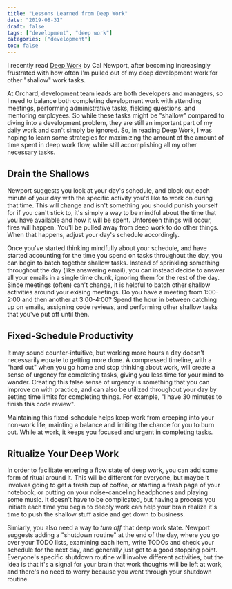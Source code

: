 ```yaml
---
title: "Lessons Learned from Deep Work"
date: "2019-08-31"
draft: false
tags: ["development", "deep work"]
categories: ["development"]
toc: false
---
```


I recently read [Deep Work](http://www.calnewport.com/books/deep-work/) by Cal Newport, after becoming increasingly frustrated with how often I'm pulled out of my deep development work for other "shallow" work tasks.

At Orchard, development team leads are both developers and managers, so I need to balance both completing development work with attending meetings, performing administrative tasks, fielding questions, and mentoring employees. So while these tasks might be "shallow" compared to diving into a development problem, they are still an important part of my daily work and can't simply be ignored. So, in reading Deep Work, I was hoping to learn some strategies for maximizing the amount of the amount of time spent in deep work flow, while still accomplishing all my other necessary tasks.

## Drain the Shallows

Newport suggests you look at your day's schedule, and block out each minute of your day with the specific activity you'd like to work on during that time. This will change and isn't something you should punish yourself for if you can't stick to, it's simply a way to be mindful about the time that you have available and how it will be spent. Unforseen things will occur, fires will happen. You'll be pulled away from deep work to do other things. When that happens, adjust your day's schedule accordingly.

Once you've started thinking mindfully about your schedule, and have started accounting for the time you spend on tasks throughout the day, you can begin to batch together shallow tasks. Instead of sprinkling something throughout the day (like answering email), you can instead decide to answer all your emails in a single time chunk, ignoring them for the rest of the day. Since meetings (often) can't change, it is helpful to batch other shallow activities around your exising meetings. Do you have a meeting from 1:00-2:00 and then another at 3:00-4:00? Spend the hour in between catching up on emails, assigning code reviews, and performing other shallow tasks that you've put off until then.

## Fixed-Schedule Productivity

It may sound counter-intuitive, but working more hours a day doesn't necessarily equate to getting more done. A compressed timeline, with a "hard out" when you go home and stop thinking about work, will create a sense of urgency for completing tasks, giving you less time for your mind to wander. Creating this false sense of urgency is something that you can improve on with practice, and can also be utilized throughout your day by setting time limits for completing things. For example, "I have 30 minutes to finish this code review".

Maintaining this fixed-schedule helps keep work from creeping into your non-work life, mainting a balance and limiting the chance for you to burn out. While at work, it keeps you focused and urgent in completing tasks.

## Ritualize Your Deep Work

In order to facilitate entering a flow state of deep work, you can add some form of ritual around it. This will be different for everyone, but maybe it involves going to get a fresh cup of coffee, or starting a fresh page of your notebook, or putting on your noise-canceling headphones and playing some music. It doesn't have to be complicated, but having a process you initiate each time you begin to deeply work can help your brain realize it's time to push the shallow stuff aside and get down to business.

Simiarly, you also need a way to _turn off_ that deep work state. Newport suggests adding a "shutdown routine" at the end of the day, where you go over your TODO lists, examining each item, write TODOs and check your schedule for the next day, and generally just get to a good stopping point. Everyone's specific shutdown routine will involve different activities, but the idea is that it's a signal for your brain that work thoughts will be left at work, and there's no need to worry because you went through your shutdown routine.
